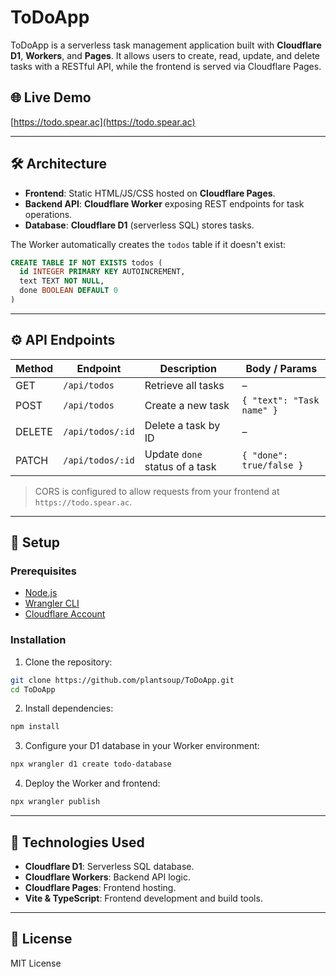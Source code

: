 # ToDoApp

ToDoApp is a serverless task management application built with **Cloudflare D1**, **Workers**, and **Pages**. It allows users to create, read, update, and delete tasks with a RESTful API, while the frontend is served via Cloudflare Pages.

## 🌐 Live Demo

[https://todo.spear.ac](https://todo.spear.ac)

---

## 🛠️ Architecture

* **Frontend**: Static HTML/JS/CSS hosted on **Cloudflare Pages**.
* **Backend API**: **Cloudflare Worker** exposing REST endpoints for task operations.
* **Database**: **Cloudflare D1** (serverless SQL) stores tasks.

The Worker automatically creates the `todos` table if it doesn't exist:

```sql
CREATE TABLE IF NOT EXISTS todos (
  id INTEGER PRIMARY KEY AUTOINCREMENT,
  text TEXT NOT NULL,
  done BOOLEAN DEFAULT 0
)
```

---

## ⚙️ API Endpoints

| Method | Endpoint         | Description                    | Body / Params             |
| ------ | ---------------- | ------------------------------ | ------------------------- |
| GET    | `/api/todos`     | Retrieve all tasks             | –                         |
| POST   | `/api/todos`     | Create a new task              | `{ "text": "Task name" }` |
| DELETE | `/api/todos/:id` | Delete a task by ID            | –                         |
| PATCH  | `/api/todos/:id` | Update `done` status of a task | `{ "done": true/false }`  |

> CORS is configured to allow requests from your frontend at `https://todo.spear.ac`.

---

## 🚀 Setup

### Prerequisites

* [Node.js](https://nodejs.org/)
* [Wrangler CLI](https://developers.cloudflare.com/workers/cli-wrangler/)
* [Cloudflare Account](https://dash.cloudflare.com/)

### Installation

1. Clone the repository:

```bash
git clone https://github.com/plantsoup/ToDoApp.git
cd ToDoApp
```

2. Install dependencies:

```bash
npm install
```

3. Configure your D1 database in your Worker environment:

```bash
npx wrangler d1 create todo-database
```

4. Deploy the Worker and frontend:

```bash
npx wrangler publish
```

---

## 🧩 Technologies Used

* **Cloudflare D1**: Serverless SQL database.
* **Cloudflare Workers**: Backend API logic.
* **Cloudflare Pages**: Frontend hosting.
* **Vite & TypeScript**: Frontend development and build tools.

---

## 📄 License

MIT License
